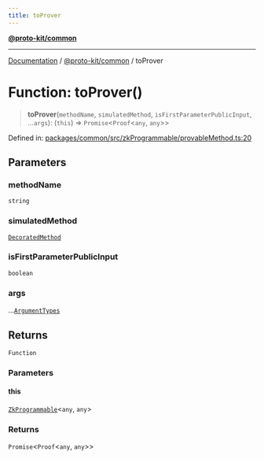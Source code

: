 ```yaml
---
title: toProver
---
```


[**@proto-kit/common**](../README.md)

***

[Documentation](../../../README.md) / [@proto-kit/common](../README.md) / toProver

# Function: toProver()

> **toProver**(`methodName`, `simulatedMethod`, `isFirstParameterPublicInput`, ...`args`): (`this`) => `Promise`\<`Proof`\<`any`, `any`\>\>

Defined in: [packages/common/src/zkProgrammable/provableMethod.ts:20](https://github.com/proto-kit/framework/blob/b953c754e500c62f01fbbd6d09adfb2f5577269d/packages/common/src/zkProgrammable/provableMethod.ts#L20)

## Parameters

### methodName

`string`

### simulatedMethod

[`DecoratedMethod`](../type-aliases/DecoratedMethod.md)

### isFirstParameterPublicInput

`boolean`

### args

...[`ArgumentTypes`](../type-aliases/ArgumentTypes.md)

## Returns

`Function`

### Parameters

#### this

[`ZkProgrammable`](../classes/ZkProgrammable.md)\<`any`, `any`\>

### Returns

`Promise`\<`Proof`\<`any`, `any`\>\>
